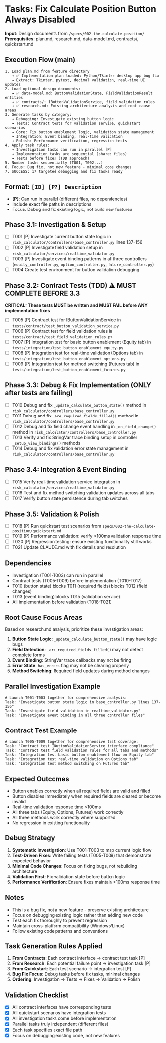 # Tasks: Fix Calculate Position Button Always Disabled

**Input**: Design documents from `/specs/002-the-calculate-position/`
**Prerequisites**: plan.md, research.md, data-model.md, contracts/, quickstart.md

## Execution Flow (main)
```
1. Load plan.md from feature directory
   → ✅ Implementation plan loaded: Python/Tkinter desktop app bug fix
   → Extract: Tkinter, pytest, decimal validation, real-time UI updates
2. Load optional design documents:
   → ✅ data-model.md: ButtonValidationState, FieldValidationResult entities
   → ✅ contracts/: IButtonValidationService, field validation rules
   → ✅ research.md: Existing architecture analysis and root cause areas
3. Generate tasks by category:
   → Debugging: Investigate existing button logic
   → Tests: Contract tests for validation service, quickstart scenarios
   → Core: Fix button enablement logic, validation state management
   → Integration: Event binding, real-time validation
   → Polish: Performance verification, regression tests
4. Apply task rules:
   → Investigation tasks can run in parallel [P]
   → Implementation tasks are sequential (shared files)
   → Tests before fixes (TDD approach)
5. Number tasks sequentially (T001, T002...)
6. Focus: Bug fix, not new feature - minimal code changes
7. SUCCESS: 17 targeted debugging and fix tasks ready
```

## Format: `[ID] [P?] Description`
- **[P]**: Can run in parallel (different files, no dependencies)
- Include exact file paths in descriptions
- Focus: Debug and fix existing logic, not build new features

## Phase 3.1: Investigation & Setup
- [ ] T001 [P] Investigate current button state logic in `risk_calculator/controllers/base_controller.py` lines 137-156
- [ ] T002 [P] Investigate field validation setup in `risk_calculator/services/realtime_validator.py`
- [ ] T003 [P] Investigate event binding patterns in all three controllers (`equity_controller.py`, `option_controller.py`, `future_controller.py`)
- [ ] T004 Create test environment for button validation debugging

## Phase 3.2: Contract Tests (TDD) ⚠️ MUST COMPLETE BEFORE 3.3
**CRITICAL: These tests MUST be written and MUST FAIL before ANY implementation fixes**
- [ ] T005 [P] Contract test for IButtonValidationService in `tests/contract/test_button_validation_service.py`
- [ ] T006 [P] Contract test for field validation rules in `tests/contract/test_field_validation_rules.py`
- [ ] T007 [P] Integration test for basic button enablement (Equity tab) in `tests/integration/test_button_enablement_equity.py`
- [ ] T008 [P] Integration test for real-time validation (Options tab) in `tests/integration/test_button_enablement_options.py`
- [ ] T009 [P] Integration test for method switching (Futures tab) in `tests/integration/test_button_enablement_futures.py`

## Phase 3.3: Debug & Fix Implementation (ONLY after tests are failing)
- [ ] T010 Debug and fix `_update_calculate_button_state()` method in `risk_calculator/controllers/base_controller.py`
- [ ] T011 Debug and fix `_are_required_fields_filled()` method in `risk_calculator/controllers/base_controller.py`
- [ ] T012 Debug and fix field change event handling in `_on_field_change()` method in `risk_calculator/controllers/base_controller.py`
- [ ] T013 Verify and fix StringVar trace binding setup in controller `_setup_view_bindings()` methods
- [ ] T014 Debug and fix validation error state management in `risk_calculator/controllers/base_controller.py`

## Phase 3.4: Integration & Event Binding
- [ ] T015 Verify real-time validation service integration in `risk_calculator/services/realtime_validator.py`
- [ ] T016 Test and fix method switching validation updates across all tabs
- [ ] T017 Verify button state persistence during tab switches

## Phase 3.5: Validation & Polish
- [ ] T018 [P] Run quickstart test scenarios from `specs/002-the-calculate-position/quickstart.md`
- [ ] T019 [P] Performance validation: verify <100ms validation response time
- [ ] T020 [P] Regression testing: ensure existing functionality still works
- [ ] T021 Update CLAUDE.md with fix details and resolution

## Dependencies
- Investigation (T001-T003) can run in parallel
- Contract tests (T005-T009) before implementation (T010-T017)
- T010 (button state) blocks T011 (required fields) blocks T012 (field changes)
- T013 (event binding) blocks T015 (validation service)
- All implementation before validation (T018-T021)

## Root Cause Focus Areas
Based on research.md analysis, prioritize these investigation areas:

1. **Button State Logic**: `_update_calculate_button_state()` may have logic bugs
2. **Field Detection**: `_are_required_fields_filled()` may not detect complete forms
3. **Event Binding**: StringVar trace callbacks may not be firing
4. **Error State**: `has_errors` flag may not be clearing properly
5. **Method Switching**: Required field updates during method changes

## Parallel Investigation Example
```
# Launch T001-T003 together for comprehensive analysis:
Task: "Investigate button state logic in base_controller.py lines 137-156"
Task: "Investigate field validation in realtime_validator.py" 
Task: "Investigate event binding in all three controller files"
```

## Contract Test Example
```
# Launch T005-T009 together for comprehensive test coverage:
Task: "Contract test IButtonValidationService interface compliance"
Task: "Contract test field validation rules for all tabs and methods"
Task: "Integration test basic button enablement flow on Equity tab"
Task: "Integration test real-time validation on Options tab"
Task: "Integration test method switching on Futures tab"
```

## Expected Outcomes
- Button enables correctly when all required fields are valid and filled
- Button disables immediately when required fields are cleared or become invalid
- Real-time validation response time <100ms
- All three tabs (Equity, Options, Futures) work correctly
- All three methods work correctly where supported
- No regression in existing functionality

## Debug Strategy
1. **Systematic Investigation**: Use T001-T003 to map current logic flow
2. **Test-Driven Fixes**: Write failing tests (T005-T009) that demonstrate expected behavior
3. **Minimal Code Changes**: Focus on fixing bugs, not rebuilding architecture
4. **Validation First**: Fix validation state before button logic
5. **Performance Verification**: Ensure fixes maintain <100ms response time

## Notes
- This is a bug fix, not a new feature - preserve existing architecture
- Focus on debugging existing logic rather than adding new code
- Test each fix thoroughly to prevent regression
- Maintain cross-platform compatibility (Windows/Linux)
- Follow existing code patterns and conventions

## Task Generation Rules Applied
1. **From Contracts**: Each contract interface → contract test task [P]
2. **From Research**: Each potential failure point → investigation task [P]  
3. **From Quickstart**: Each test scenario → integration test [P]
4. **Bug Fix Focus**: Debug tasks before fix tasks, minimal changes
5. **Ordering**: Investigation → Tests → Fixes → Validation → Polish

## Validation Checklist
- [x] All contract interfaces have corresponding tests
- [x] All quickstart scenarios have integration tests  
- [x] All investigation tasks come before implementation
- [x] Parallel tasks truly independent (different files)
- [x] Each task specifies exact file path
- [x] Focus on debugging existing code, not new features